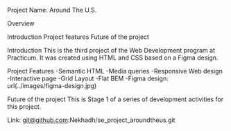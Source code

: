 Project Name: Around The U.S.

Overview

Introduction
Project features
Future of the project

Introduction
This is the third project of the Web Development program at Practicum. It was created using HTML and CSS based on a Figma design.

Project Features
-Semantic HTML -Media queries -Responsive Web design -Interactive page -Grid Layout -Flat BEM -Figma design: url(../images/figma-design.jpg)

Future of the project
This is Stage 1 of a series of development activities for this project.

Link: git@github.com:Nekhadh/se_project_aroundtheus.git
